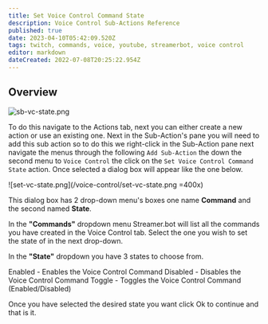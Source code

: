 ```yaml
---
title: Set Voice Control Command State
description: Voice Control Sub-Actions Reference
published: true
date: 2023-04-10T05:42:09.520Z
tags: twitch, commands, voice, youtube, streamerbot, voice control
editor: markdown
dateCreated: 2022-07-08T20:25:22.954Z
---
```


## Overview
![sb-vc-state.png](/voice-control/sb-vc-state.png)

To do this navigate to the Actions tab, next you can either create a new action or use an existing one.
Next in the Sub-Action's pane you will need to add this sub action so to do this we right-click in the Sub-Action pane next navigate the menus through the following `Add Sub-Action` the down the second menu to `Voice Control` the click on the `Set Voice Control Command State` action. Once selected a dialog box will appear like the one below.

![set-vc-state.png](/voice-control/set-vc-state.png =400x)

This dialog box has 2 drop-down menu's boxes one name **Command** and the second named **State**.

In the **"Commands"** dropdown menu Streamer.bot will list all the commands you have created in the Voice Control tab. Select the one you wish to set the state of in the next drop-down.

In the **"State"** dropdown you have 3 states to choose from.

Enabled - Enables the Voice Control Command
Disabled - Disables the Voice Control Command
Toggle - Toggles the Voice Control Command (Enabled/Disabled)

Once you have selected the desired state you want click Ok to continue and that is it.
